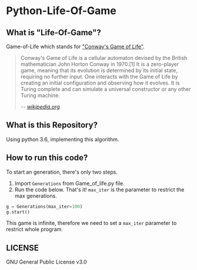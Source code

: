 # Python-Life-Of-Game

## What is **"Life-Of-Game"**?

Game-of-Life which stands for ["Conway's Game of Life"](https://en.wikipedia.org/wiki/Conway%27s_Game_of_Life).  

> Conway's Game of Life is a cellular automaton devised by the British mathematician John Horton Conway in 1970.[1] It is a zero-player game, meaning that its evolution is determined by its initial state, requiring no further input. One interacts with the Game of Life by creating an initial configuration and observing how it evolves. It is Turing complete and can simulate a universal constructor or any other Turing machine. 
> 
> -- <cite>[wikipedia.org](https://en.wikipedia.org/wiki/Conway%27s_Game_of_Life)</cite>

## What is this Repository?

Using python 3.6, implementing this algorithm.

## How to run this code?

To start an generation, there's only two steps.
1. Import `Generations` from Game_of_life.py file.
2. Run the code below. That's it!
  `max_iter` is the parameter to restrict the max generations.
  ```python
  g = Generations(max_iter=100)
  g.start()
  ```

This game is infinite, therefore we need to set a `max_iter` parameter to restrict whole program.

<!-- ## What I learn from making this? -->

## LICENSE
GNU General Public License v3.0


